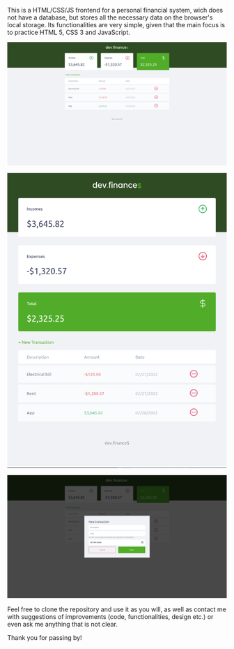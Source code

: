 This is a HTML/CSS/JS frontend for a personal financial system, wich does not have a database, but stores all the necessary data on the browser's local storage. Its functionalities are very simple, given that the main focus is to practice HTML 5, CSS 3 and JavaScript.

![screenshot](https://github.com/manuela-monteiro/dev.finances/blob/main/screenshots/dev_finances_desktop_layout.png?raw=true)

![screenshot](https://github.com/manuela-monteiro/dev.finances/blob/main/screenshots/dev_finances_mobile_layout.png?raw=true)

![screenshot](https://github.com/manuela-monteiro/dev.finances/blob/main/screenshots/dev_finances_form.png?raw=true)

Feel free to clone the repository and use it as you will, as well as contact me with suggestions of improvements (code, functionalities, design etc.) or even ask me anything that is not clear.

Thank you for passing by!
